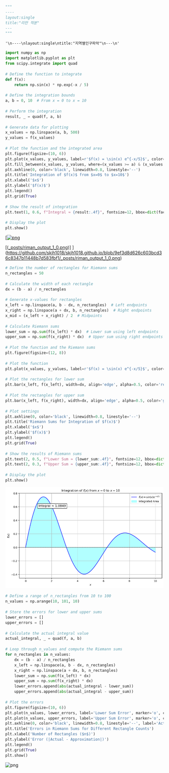 ```python
"""
----
layout:single
title:"리만 적분"
---
"""
```




    '\n----\nlayout:single\ntitle:"지역별인구파악"\n---\n'




```python
import numpy as np
import matplotlib.pyplot as plt
from scipy.integrate import quad

# Define the function to integrate
def f(x):
    return np.sin(x) * np.exp(-x / 5)

# Define the integration bounds
a, b = 0, 10  # From x = 0 to x = 10

# Perform the integration
result, _ = quad(f, a, b)

# Generate data for plotting
x_values = np.linspace(a, b, 500)
y_values = f(x_values)

# Plot the function and the integrated area
plt.figure(figsize=(10, 6))
plt.plot(x_values, y_values, label=r'$f(x) = \sin(x) e^{-x/5}$', color='blue')
plt.fill_between(x_values, y_values, where=(x_values >= a) & (x_values <= b), color='cyan', alpha=0.3, label='Integrated Area')
plt.axhline(0, color='black', linewidth=0.8, linestyle='--')
plt.title('Integration of $f(x)$ from $x=0$ to $x=10$')
plt.xlabel('$x$')
plt.ylabel('$f(x)$')
plt.legend()
plt.grid(True)

# Show the result of integration
plt.text(1, 0.6, f"Integral ≈ {result:.4f}", fontsize=12, bbox=dict(facecolor='white', edgecolor='black'))

# Display the plot
plt.show()

```


    
[[![png]([_posts/riman_output_1_0.png](https://github.com/skjh1018/skjh1018.github.io/blob/9ef3d8d626c603bcd36c8347b11448b7d583fbf1/_posts/riman_output_1_0.png))](https://github.com/skjh1018/skjh1018.github.io/blob/9ef3d8d626c603bcd36c8347b11448b7d583fbf1/_posts/riman_output_1_0.png)


[([_posts/riman_output_1_0.png](https://github.com/skjh1018/skjh1018.github.io/blob/9ef3d8d626c603bcd36c8347b11448b7d583fbf1/_posts/riman_output_1_0.png))]
](https://github.com/skjh1018/skjh1018.github.io/blob/9ef3d8d626c603bcd36c8347b11448b7d583fbf1/_posts/riman_output_1_0.png)

    



```python
# Define the number of rectangles for Riemann sums
n_rectangles = 50

# Calculate the width of each rectangle
dx = (b - a) / n_rectangles

# Generate x-values for rectangles
x_left = np.linspace(a, b - dx, n_rectangles)  # Left endpoints
x_right = np.linspace(a + dx, b, n_rectangles)  # Right endpoints
x_mid = (x_left + x_right) / 2  # Midpoints

# Calculate Riemann sums
lower_sum = np.sum(f(x_left) * dx)  # Lower sum using left endpoints
upper_sum = np.sum(f(x_right) * dx)  # Upper sum using right endpoints

# Plot the function and the Riemann sums
plt.figure(figsize=(12, 8))

# Plot the function
plt.plot(x_values, y_values, label=r'$f(x) = \sin(x) e^{-x/5}$', color='blue')

# Plot the rectangles for lower sum
plt.bar(x_left, f(x_left), width=dx, align='edge', alpha=0.5, color='red', label='Lower Sum')

# Plot the rectangles for upper sum
plt.bar(x_left, f(x_right), width=dx, align='edge', alpha=0.5, color='green', label='Upper Sum')

# Plot settings
plt.axhline(0, color='black', linewidth=0.8, linestyle='--')
plt.title('Riemann Sums for Integration of $f(x)$')
plt.xlabel('$x$')
plt.ylabel('$f(x)$')
plt.legend()
plt.grid(True)

# Show the results of Riemann sums
plt.text(2, 0.5, f"Lower Sum ≈ {lower_sum:.4f}", fontsize=12, bbox=dict(facecolor='white', edgecolor='red'))
plt.text(2, 0.3, f"Upper Sum ≈ {upper_sum:.4f}", fontsize=12, bbox=dict(facecolor='white', edgecolor='green'))

# Display the plot
plt.show()

```


    
![이미지 대체 텍스트](_posts/riman_output_1_0.png)
    



```python
# Define a range of n_rectangles from 10 to 100
n_values = np.arange(10, 101, 10)

# Store the errors for lower and upper sums
lower_errors = []
upper_errors = []

# Calculate the actual integral value
actual_integral, _ = quad(f, a, b)

# Loop through n_values and compute the Riemann sums
for n_rectangles in n_values:
    dx = (b - a) / n_rectangles
    x_left = np.linspace(a, b - dx, n_rectangles)
    x_right = np.linspace(a + dx, b, n_rectangles)
    lower_sum = np.sum(f(x_left) * dx)
    upper_sum = np.sum(f(x_right) * dx)
    lower_errors.append(abs(actual_integral - lower_sum))
    upper_errors.append(abs(actual_integral - upper_sum))

# Plot the errors
plt.figure(figsize=(10, 6))
plt.plot(n_values, lower_errors, label='Lower Sum Error', marker='o', color='red')
plt.plot(n_values, upper_errors, label='Upper Sum Error', marker='o', color='green')
plt.axhline(0, color='black', linewidth=0.8, linestyle='--', label='Actual Integral')
plt.title('Errors in Riemann Sums for Different Rectangle Counts')
plt.xlabel('Number of Rectangles ($n$)')
plt.ylabel('Error (|Actual - Approximation|)')
plt.legend()
plt.grid(True)
plt.show()

```


    
![png](skjh1018.github.io/_posts/riman_output_3_0)
    



```python

```
